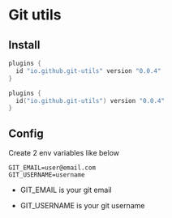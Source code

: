 # Git utils

## Install

```groovy
plugins {
  id "io.github.git-utils" version "0.0.4"
}
```
```kotlin
plugins {
  id("io.github.git-utils") version "0.0.4"
}
```

## Config

Create 2 env variables like below

```
GIT_EMAIL=user@email.com
GIT_USERNAME=username
```

* GIT_EMAIL is your git email

* GIT_USERNAME is your git username